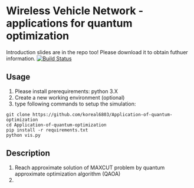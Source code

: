 # Wireless Vehicle Network - applications for quantum optimization

Introduction slides are in the repo too! Please download it to obtain futhuer information.
[![Build Status](https://i.ibb.co/sCpw28h/Screen-Shot-2020-09-10-at-1-38-50-AM.png)](https://i.ibb.co/sCpw28h/Screen-Shot-2020-09-10-at-1-38-50-AM.png)
## Usage
1. Please install prerequirements: python 3.X
2. Create a new working environment (optional)
3. type following commands to setup the simulation:
```
git clone https://github.com/koreal6803/Application-of-quantum-optimization
cd Application-of-quantum-optimization
pip install -r requirements.txt
python vis.py
```
## Description
1. Reach approximate solution of MAXCUT problem by quantum approximate optimization algorithm (QAOA)
2. 
